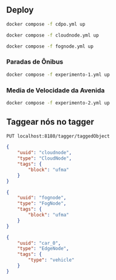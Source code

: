 ## Deploy

```bash
docker compose -f cdpo.yml up
```


```bash
docker compose -f cloudnode.yml up
```

```bash
docker compose -f fognode.yml up

```
### Paradas de Ônibus

```bash
docker compose -f experimento-1.yml up
```

### Media de Velocidade da Avenida
```bash
docker compose -f experimento-2.yml up
```

## Taggear nós no tagger

```bash
PUT localhost:8180/tagger/taggedObject
```

```json
{
    "uuid": "cloudnode",
    "type": "CloudNode",
    "tags": {
        "block": "ufma"
    }
}
```


```json
{
    "uuid": "fognode",
    "type": "FogNode",
    "tags": {
        "block": "ufma"
    }
}
```

```json
{
    "uuid": "car_0",
    "type": "EdgeNode",
    "tags": {
        "type": "vehicle"
    }
}
```
